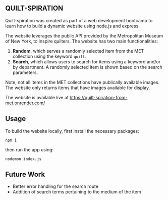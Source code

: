 ## QUILT-SPIRATION

Quilt-spiration was created as part of a web development bootcamp to learn how to build a dynamic website using node.js and express.

The website leverages the public API provided by the Metropolitan Museum of New York, to inspire quilters. The website has two main functionalities: 
1. **Random**, which serves a randomly selected item from the MET collection using the keyword `quilt`.
2. **Search**, which allows users to search for items using a keyword and/or by department. A randomly selected item is shown based on the search parameters.

Note, not all items in the MET collections have publically available images. The website only returns items that have images available for display.

The website is available live at https://quilt-spiration-from-met.onrender.com/ 

## Usage

To build the website locally, first install the necessary packages:

```
npm i
```

then run the app using:

```
nodemon index.js
```


## Future Work

* Better error handling for the search route
* Addition of search terms pertaining to the medium of the item

